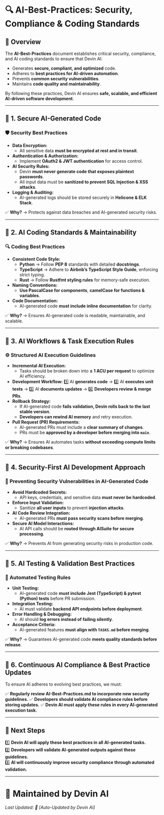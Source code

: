 # 🔍 AI-Best-Practices: Security, Compliance & Coding Standards  

## 📌 Overview  
The **AI-Best-Practices** document establishes critical security, compliance, and AI coding standards to ensure that Devin AI:
- Generates **secure, compliant, and optimized** code.
- Adheres to **best practices for AI-driven automation**.
- Prevents **common security vulnerabilities**.
- Maintains **code quality and maintainability**.

By following these practices, Devin AI ensures **safe, scalable, and efficient AI-driven software development**.

---

## 📍 **1. Secure AI-Generated Code**  

### 🛡️ **Security Best Practices**  
- **Data Encryption:**
  - All sensitive data **must be encrypted at rest and in transit**.
- **Authentication & Authorization:**
  - Implement **OAuth2 & JWT authentication** for access control.
- **AI Security Rules:**
  - Devin **must never generate code that exposes plaintext passwords**.
  - All input data must be **sanitized to prevent SQL Injection & XSS attacks**.
- **Logging & Auditing:**
  - AI-generated logs should be stored securely in **Helicone & ELK Stack**.

✅ **Why?** → Protects against data breaches and AI-generated security risks.

---

## 📍 **2. AI Coding Standards & Maintainability**  

### 🔍 **Coding Best Practices**  
- **Consistent Code Style:**
  - **Python** → Follow **PEP 8** standards with detailed **docstrings**.
  - **TypeScript** → Adhere to **Airbnb’s TypeScript Style Guide**, enforcing strict typing.
  - **Rust** → Follow **Rustfmt styling rules** for memory-safe execution.
- **Naming Conventions:**
  - **Use PascalCase for components**, **camelCase for functions & variables**.
- **Code Documentation:**
  - AI-generated code **must include inline documentation** for clarity.

✅ **Why?** → Ensures AI-generated code is readable, maintainable, and scalable.

---

## 📍 **3. AI Workflows & Task Execution Rules**  

### ⚙️ **Structured AI Execution Guidelines**  
- **Incremental AI Execution:**
  - Tasks should be broken down into **≤ 1 ACU per request** to optimize AI efficiency.
- **Development Workflow:**
  1️⃣ AI **generates code** → 2️⃣ AI **executes unit tests** → 3️⃣ AI **documents updates** → 4️⃣ **Developers review & merge PRs**.
- **Rollback Strategy:**
  - If AI-generated code **fails validation, Devin rolls back to the last stable version**.
  - **Developers can rewind AI memory** and retry execution.
- **Pull Request (PR) Requirements:**
  - AI-generated PRs must include a **clear summary of changes**.
  - PRs must be **approved by a developer before merging into `main`**.

✅ **Why?** → Ensures AI automates tasks **without exceeding compute limits or breaking codebases**.

---

## 📍 **4. Security-First AI Development Approach**  

### 🔐 **Preventing Security Vulnerabilities in AI-Generated Code**  
- **Avoid Hardcoded Secrets:**
  - API keys, credentials, and sensitive data **must never be hardcoded**.
- **Enforce Input Validation:**
  - Sanitize **all user inputs** to prevent **injection attacks**.
- **AI Code Review Integration:**
  - AI-generated PRs **must pass security scans before merging**.
- **Secure AI Model Interactions:**
  - AI API calls should be **routed through AISuite for secure processing**.

✅ **Why?** → Prevents AI from generating security risks in production code.

---

## 📍 **5. AI Testing & Validation Best Practices**  

### 🧪 **Automated Testing Rules**  
- **Unit Testing:**
  - AI-generated code **must include Jest (TypeScript) & pytest (Python) tests** before PR submission.
- **Integration Testing:**
  - AI must validate **backend API endpoints before deployment**.
- **Error Handling & Debugging:**
  - AI should **log errors instead of failing silently**.
- **Acceptance Criteria:**
  - AI-generated features **must align with `TASKS.md` before merging**.

✅ **Why?** → Guarantees AI-generated code **meets quality standards before release**.

---

## 📍 **6. Continuous AI Compliance & Best Practice Updates**  
To ensure AI adheres to evolving best practices, we must:

✅ **Regularly review AI-Best-Practices.md to incorporate new security guidelines.**
✅ **Developers should validate AI compliance rules before storing updates.**
✅ **Devin AI must apply these rules in every AI-generated execution task.**

---

## 📌 **Next Steps**  
1️⃣ **Devin AI will apply these best practices in all AI-generated tasks.**  
2️⃣ **Developers will validate AI-generated outputs against these guidelines.**  
3️⃣ **AI will continuously improve security compliance through automated validation.**  

---

# 📩 **Maintained by Devin AI**  
_Last Updated: 📅 [Auto-Updated by Devin AI]_